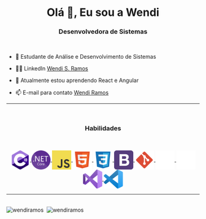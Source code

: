 <h1 align="center">Olá 👋, Eu sou a Wendi</h1>
<h3 align="center">Desenvolvedora de Sistemas</h3>
<br/>

- 📝 Estudante de Análise e Desenvolvimento de Sistemas

- 👨‍💻 LinkedIn <a href="https://www.linkedin.com/in/wendi-s-ramos/" target="_blank">Wendi S. Ramos</a>

- 🔭 Atualmente estou aprendendo React e Angular

- 📫 E-mail para contato <a href = "mailto: wendiramos12@gmail.com">Wendi Ramos</a>

<!-- - 🌍 Site Pessoal <a href="https://wendiramos.github.io/" target="_blank">Wendi Ramos</a>-->
<hr/> 
<br/>
<h3 align="center">Habilidades</h3>
<br/>
<p align="center">
<a href="#">
    <img align="center" src="assets/c-sharp.svg" title="C#" width="50" height="50"/>
</a>
<a href="#">
    <img align="center" src="assets/dotnet.svg" title=".Net" width="50" height="50"/>
</a>
<a href="#">
    <img align="center" src="assets/js.svg" title="JS" width="50" height="50"/>
</a>
<a href="#">
    <img align="center" src="assets/html.svg" title="HTML" width="50" height="50"/>
</a>
<a href="#">
    <img align="center" src="assets/css.svg" title="CSS" width="50" height="50"/>
</a>
<a href="#">
    <img align="center" src="assets/bootstrap.svg" title="Bootstrap" width="50" height="50"/>
</a>
<a href="#">
    <img align="center" src="assets/git.svg" title="Git" width="50" height="50"/>
</a>
<a href="#">
    <img align="center" src="assets/mysql.svg" title="MySql" width="50" height="50"/>
</a>
<a href="#">
    <img align="center" src="assets/sqlserver.svg" title="SqlServer" width="50" height="50"/>
</a>
<a href="#">
    <img align="center" src="assets/visual-studio.svg" title="Visual Studio" width="50" height="50"/>
</a>
<a href="#">
    <img align="center" src="assets/visual-studio-code.svg" title="VS Code" width="50" height="50"/>
</a>
</p>
<hr/>
<br/>
<img align="center" height="180em" width="400m" src="https://github-readme-stats.vercel.app/api/top-langs?username=wendiramos&show_icons=true&locale=en&layout=compact&theme=dracula" alt="wendiramos" /> 
&nbsp;<img align="center" height="180em" width="515em" src="https://github-readme-stats.vercel.app/api?username=wendiramos&show_icons=true&locale=en&hide=issues&theme=dracula" alt="wendiramos" />
